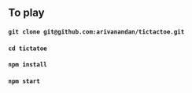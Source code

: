 ## To play

#### `git clone git@github.com:arivanandan/tictactoe.git`
#### `cd tictatoe`
#### `npm install`
#### `npm start`
